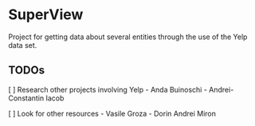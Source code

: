 # SuperView
Project for getting data about several entities through the use of the Yelp data set.

## TODOs

[ ] Research other projects involving Yelp
    - Anda Buinoschi
    - Andrei-Constantin Iacob

[ ] Look for other resources
    - Vasile Groza
    - Dorin Andrei Miron
